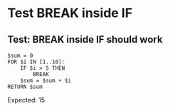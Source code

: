# Test BREAK inside IF

## Test: BREAK inside IF should work

```ovsm
$sum = 0
FOR $i IN [1..10]:
    IF $i > 5 THEN
        BREAK
    $sum = $sum + $i
RETURN $sum
```

Expected: 15
